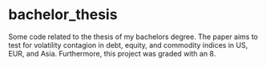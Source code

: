 # bachelor_thesis
Some code related to the thesis of my bachelors degree. The paper aims to test for volatility contagion in debt, equity, and commodity indices in US, EUR, and Asia.
Furthermore, this project was graded with an 8.
